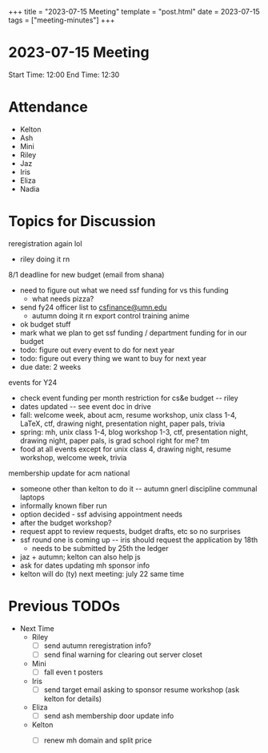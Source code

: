 +++
title = "2023-07-15 Meeting"
template = "post.html"
date = 2023-07-15
tags = ["meeting-minutes"]
+++
# 2023-07-15 Meeting

Start Time: 12:00
End Time: 12:30

# Attendance
- Kelton
- Ash
- Mini 
- Riley
- Jaz
- Iris
- Eliza
- Nadia

# Topics for Discussion
reregistration again lol
- riley doing it rn

8/1 deadline for new budget (email from shana)
- need to figure out what we need ssf funding for vs this funding
    - what needs pizza? 
- send fy24 officer list to csfinance@umn.edu
    - autumn doing it rn
export control training anime
- ok
budget stuff
- mark what we plan to get ssf funding / department funding for in our budget
- todo: figure out every event to do for next year
- todo: figure out every thing we want to buy for next year
- due date: 2 weeks

events for Y24
- check event funding per month restriction for cs&e budget -- riley
- dates updated -- see event doc in drive
- fall: welcome week, about acm, resume workshop, unix class 1-4, LaTeX, ctf, drawing night, presentation night, paper pals, trivia
- spring: mh, unix class 1-4, blog workshop 1-3, ctf, presentation night, drawing night, paper pals, is grad school right for me? tm
- food at all events except for unix class 4, drawing night, resume workshop, welcome week, trivia

membership update for acm national
- someone other than kelton to do it -- autumn
gnerl discipline
communal laptops
- informally known
fiber run
- option decided - 
ssf advising appointment needs
- after the budget workshop?
- request appt to review requests, budget drafts, etc so no surprises
- ssf round one is coming up -- iris should request the application by 18th
    - needs to be submitted by 25th
the ledger
- jaz + autumn; kelton can also help
js
- ask for dates
updating mh sponsor info
- kelton will do (ty)
next meeting: july 22 same time

# Previous TODOs
- Next Time
  - Riley
    - [ ] send autumn reregistration info? 
    - [ ] send final warning for clearing out server closet
  - Mini
    - [ ] fall even t posters
  - Iris
    - [ ] send target email asking to sponsor resume workshop (ask kelton for details)
  - Eliza
    - [ ] send ash membership door update info
  - Kelton
    - [ ] renew mh domain and split price

